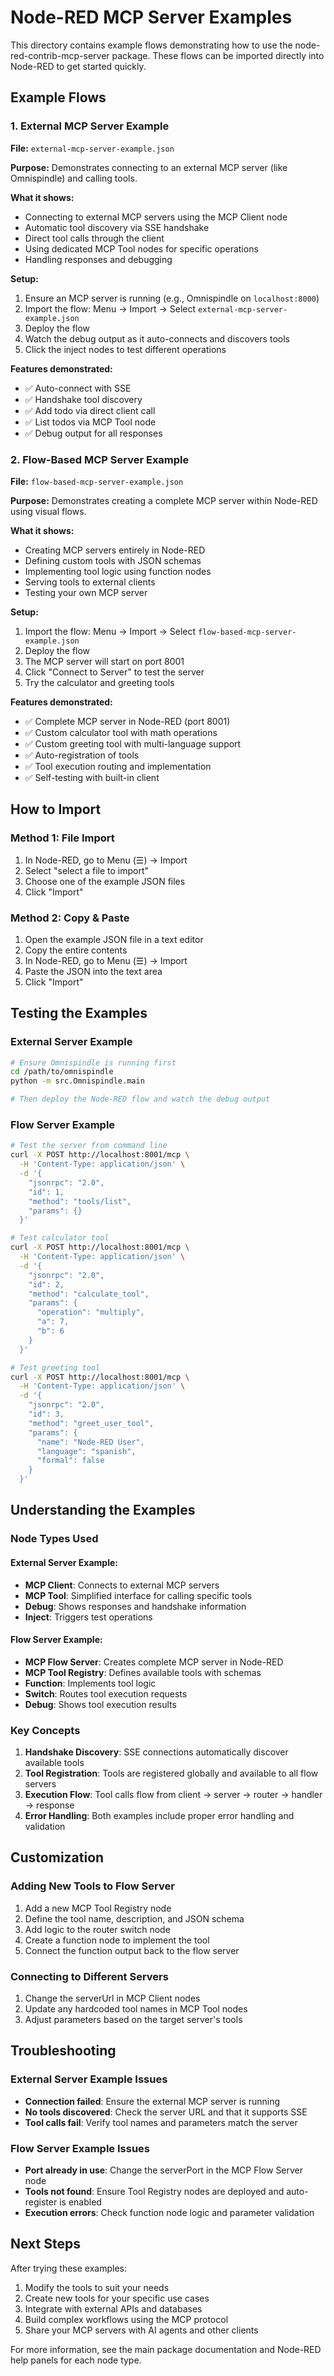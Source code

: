 # Node-RED MCP Server Examples

This directory contains example flows demonstrating how to use the node-red-contrib-mcp-server package. These flows can be imported directly into Node-RED to get started quickly.

## Example Flows

### 1. External MCP Server Example
**File:** `external-mcp-server-example.json`

**Purpose:** Demonstrates connecting to an external MCP server (like Omnispindle) and calling tools.

**What it shows:**
- Connecting to external MCP servers using the MCP Client node
- Automatic tool discovery via SSE handshake
- Direct tool calls through the client
- Using dedicated MCP Tool nodes for specific operations
- Handling responses and debugging

**Setup:**
1. Ensure an MCP server is running (e.g., Omnispindle on `localhost:8000`)
2. Import the flow: Menu → Import → Select `external-mcp-server-example.json`
3. Deploy the flow
4. Watch the debug output as it auto-connects and discovers tools
5. Click the inject nodes to test different operations

**Features demonstrated:**
- ✅ Auto-connect with SSE
- ✅ Handshake tool discovery
- ✅ Add todo via direct client call
- ✅ List todos via MCP Tool node
- ✅ Debug output for all responses

### 2. Flow-Based MCP Server Example
**File:** `flow-based-mcp-server-example.json`

**Purpose:** Demonstrates creating a complete MCP server within Node-RED using visual flows.

**What it shows:**
- Creating MCP servers entirely in Node-RED
- Defining custom tools with JSON schemas
- Implementing tool logic using function nodes
- Serving tools to external clients
- Testing your own MCP server

**Setup:**
1. Import the flow: Menu → Import → Select `flow-based-mcp-server-example.json`
2. Deploy the flow
3. The MCP server will start on port 8001
4. Click "Connect to Server" to test the server
5. Try the calculator and greeting tools

**Features demonstrated:**
- ✅ Complete MCP server in Node-RED (port 8001)
- ✅ Custom calculator tool with math operations
- ✅ Custom greeting tool with multi-language support
- ✅ Auto-registration of tools
- ✅ Tool execution routing and implementation
- ✅ Self-testing with built-in client

## How to Import

### Method 1: File Import
1. In Node-RED, go to Menu (☰) → Import
2. Select "select a file to import"
3. Choose one of the example JSON files
4. Click "Import"

### Method 2: Copy & Paste
1. Open the example JSON file in a text editor
2. Copy the entire contents
3. In Node-RED, go to Menu (☰) → Import
4. Paste the JSON into the text area
5. Click "Import"

## Testing the Examples

### External Server Example
```bash
# Ensure Omnispindle is running first
cd /path/to/omnispindle
python -m src.Omnispindle.main

# Then deploy the Node-RED flow and watch the debug output
```

### Flow Server Example
```bash
# Test the server from command line
curl -X POST http://localhost:8001/mcp \
  -H 'Content-Type: application/json' \
  -d '{
    "jsonrpc": "2.0",
    "id": 1,
    "method": "tools/list",
    "params": {}
  }'

# Test calculator tool
curl -X POST http://localhost:8001/mcp \
  -H 'Content-Type: application/json' \
  -d '{
    "jsonrpc": "2.0",
    "id": 2,
    "method": "calculate_tool",
    "params": {
      "operation": "multiply",
      "a": 7,
      "b": 6
    }
  }'

# Test greeting tool
curl -X POST http://localhost:8001/mcp \
  -H 'Content-Type: application/json' \
  -d '{
    "jsonrpc": "2.0",
    "id": 3,
    "method": "greet_user_tool",
    "params": {
      "name": "Node-RED User",
      "language": "spanish",
      "formal": false
    }
  }'
```

## Understanding the Examples

### Node Types Used

#### External Server Example:
- **MCP Client**: Connects to external MCP servers
- **MCP Tool**: Simplified interface for calling specific tools
- **Debug**: Shows responses and handshake information
- **Inject**: Triggers test operations

#### Flow Server Example:
- **MCP Flow Server**: Creates complete MCP server in Node-RED
- **MCP Tool Registry**: Defines available tools with schemas
- **Function**: Implements tool logic
- **Switch**: Routes tool execution requests
- **Debug**: Shows tool execution results

### Key Concepts

1. **Handshake Discovery**: SSE connections automatically discover available tools
2. **Tool Registration**: Tools are registered globally and available to all flow servers
3. **Execution Flow**: Tool calls flow from client → server → router → handler → response
4. **Error Handling**: Both examples include proper error handling and validation

## Customization

### Adding New Tools to Flow Server
1. Add a new MCP Tool Registry node
2. Define the tool name, description, and JSON schema
3. Add logic to the router switch node
4. Create a function node to implement the tool
5. Connect the function output back to the flow server

### Connecting to Different Servers
1. Change the serverUrl in MCP Client nodes
2. Update any hardcoded tool names in MCP Tool nodes
3. Adjust parameters based on the target server's tools

## Troubleshooting

### External Server Example Issues
- **Connection failed**: Ensure the external MCP server is running
- **No tools discovered**: Check the server URL and that it supports SSE
- **Tool calls fail**: Verify tool names and parameters match the server

### Flow Server Example Issues
- **Port already in use**: Change the serverPort in the MCP Flow Server node
- **Tools not found**: Ensure Tool Registry nodes are deployed and auto-register is enabled
- **Execution errors**: Check function node logic and parameter validation

## Next Steps

After trying these examples:
1. Modify the tools to suit your needs
2. Create new tools for your specific use cases
3. Integrate with external APIs and databases
4. Build complex workflows using the MCP protocol
5. Share your MCP servers with AI agents and other clients

For more information, see the main package documentation and Node-RED help panels for each node type. 
